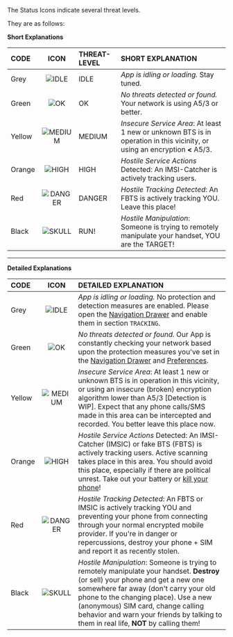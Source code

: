 The Status Icons indicate several threat levels. 

They are as follows:

**Short Explanations**

|  CODE  | ICON | THREAT-LEVEL |       SHORT EXPLANATION        |
|:------ |:----:|:------------ |:------------------------------ |
| Grey   | ![IDLE](https://raw.githubusercontent.com/SecUpwN/Android-IMSI-Catcher-Detector/development/AIMSICD/src/main/res/drawable-hdpi/sense_idle.png)    | IDLE      | *App is idling or loading.* Stay tuned. |
| Green  | ![OK](https://raw.githubusercontent.com/SecUpwN/Android-IMSI-Catcher-Detector/development/AIMSICD/src/main/res/drawable-hdpi/sense_ok.png)      | OK       | *No threats detected or found.* Your network is using A5/3 or better. |
| Yellow | ![MEDIUM](https://raw.githubusercontent.com/SecUpwN/Android-IMSI-Catcher-Detector/development/AIMSICD/src/main/res/drawable-hdpi/sense_medium.png)  | MEDIUM       | _Insecure Service Area_: At least 1 new or unknown BTS is in operation in this vicinity, or using an encryption **<** A5/3. |
| Orange | ![HIGH](https://raw.githubusercontent.com/SecUpwN/Android-IMSI-Catcher-Detector/development/AIMSICD/src/main/res/drawable-hdpi/sense_high.png)    | HIGH         | _Hostile Service Actions_ Detected: An IMSI-Catcher is actively tracking users. |
| Red    | ![DANGER](https://raw.githubusercontent.com/SecUpwN/Android-IMSI-Catcher-Detector/development/AIMSICD/src/main/res/drawable-hdpi/sense_danger.png)   | DANGER    | _Hostile Tracking Detected_: An FBTS is actively tracking YOU. Leave this place! |
| Black  | ![SKULL](https://raw.githubusercontent.com/SecUpwN/Android-IMSI-Catcher-Detector/development/AIMSICD/src/main/res/drawable-hdpi/sense_skull.png)    | RUN!         | _Hostile Manipulation_: Someone is trying to remotely manipulate your handset, YOU are the TARGET! |

---

**Detailed Explanations**


|  CODE  | ICON |              DETAILED EXPLANATION             |
|:------ |:----:|:--------------------------------------------- |
| Grey   | ![IDLE](https://raw.githubusercontent.com/SecUpwN/Android-IMSI-Catcher-Detector/development/AIMSICD/src/main/res/drawable-hdpi/sense_idle.png)       | *App is idling or loading.* No protection and detection measures are enabled. Please open the [Navigation Drawer](https://github.com/SecUpwN/Android-IMSI-Catcher-Detector/wiki/Navigation-Drawer) and enable them in section `TRACKING`.    |
| Green  | ![OK](https://raw.githubusercontent.com/SecUpwN/Android-IMSI-Catcher-Detector/development/AIMSICD/src/main/res/drawable-hdpi/sense_ok.png)         | *No threats detected or found.* Our App is constantly checking your network based upon the protection measures you've set in the [Navigation Drawer](https://github.com/SecUpwN/Android-IMSI-Catcher-Detector/wiki/Navigation-Drawer) and [Preferences](https://github.com/SecUpwN/Android-IMSI-Catcher-Detector/wiki/Navigation-Drawer).   |
| Yellow | ![MEDIUM](https://raw.githubusercontent.com/SecUpwN/Android-IMSI-Catcher-Detector/development/AIMSICD/src/main/res/drawable-hdpi/sense_medium.png)     | _Insecure Service Area_: At least 1 new or unknown BTS is in operation in this vicinity, or using an insecure (broken) encryption algorithm lower than A5/3  [Detection is WIP]. Expect that any phone calls/SMS made in this area can be intercepted and recorded. You better leave this place now. |
| Orange | ![HIGH](https://raw.githubusercontent.com/SecUpwN/Android-IMSI-Catcher-Detector/development/AIMSICD/src/main/res/drawable-hdpi/sense_high.png)       | _Hostile Service Actions_ Detected: An IMSI-Catcher (IMSIC) or fake BTS (FBTS) is actively tracking users. Active scanning takes place in this area. You should avoid this place, especially if there are political unrest. Take out your battery or [kill your phone](http://killyourphone.com/)! |
| Red    | ![DANGER](https://raw.githubusercontent.com/SecUpwN/Android-IMSI-Catcher-Detector/development/AIMSICD/src/main/res/drawable-hdpi/sense_danger.png)     | _Hostile Tracking Detected_: An FBTS or IMSIC is actively tracking YOU and preventing your phone from connecting through your normal encrypted mobile provider. If you're in danger or repercussions, destroy your phone + SIM and report it as recently stolen. |
| Black  | ![SKULL](https://raw.githubusercontent.com/SecUpwN/Android-IMSI-Catcher-Detector/development/AIMSICD/src/main/res/drawable-hdpi/sense_skull.png)      | _Hostile Manipulation_: Someone is trying to remotely manipulate your handset. **Destroy** (or sell) your phone and get a new one somewhere far away (don't carry your old phone to the changing place). Use a new (anonymous) SIM card, change calling behavior and warn your friends by talking to them in real life, **NOT** by calling them!  |
